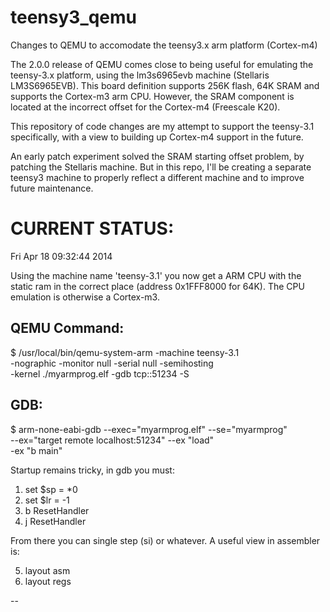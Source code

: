 teensy3_qemu
============

Changes to QEMU to accomodate the teensy3.x arm platform (Cortex-m4)

The 2.0.0 release of QEMU comes close to being useful for emulating
the teensy-3.x platform, using the lm3s6965evb machine (Stellaris
LM3S6965EVB). This board definition supports 256K flash, 64K SRAM
and supports the Cortex-m3 arm CPU. However, the SRAM component is
located at the incorrect offset for the Cortex-m4 (Freescale K20).

This repository of code changes are my attempt to support the teensy-3.1
specifically, with a view to building up Cortex-m4 support in the
future.

An early patch experiment solved the SRAM starting offset problem, by
patching the Stellaris machine. But in this repo, I'll be creating a
separate teensy3 machine to properly reflect a different machine and to
improve future maintenance.

CURRENT STATUS:
======================================================================

Fri Apr 18 09:32:44 2014

Using the machine name 'teensy-3.1' you now get a ARM CPU with the
static ram in the correct place (address 0x1FFF8000 for 64K). The
CPU emulation is otherwise a Cortex-m3.

QEMU Command:
-------------

$ /usr/local/bin/qemu-system-arm -machine teensy-3.1 \
    -nographic -monitor null -serial null -semihosting \
    -kernel ./myarmprog.elf -gdb tcp::51234 -S

GDB:
----

$ arm-none-eabi-gdb --exec="myarmprog.elf" --se="myarmprog" \
    --ex="target remote localhost:51234" --ex "load" \
    -ex "b main"

Startup remains tricky, in gdb you must:

1.  set $sp = *0
2.  set $lr = -1
3.  b ResetHandler
4.  j ResetHandler

From there you can single step (si) or whatever. A useful view in
assembler is:

5. layout asm
6. layout regs

--
